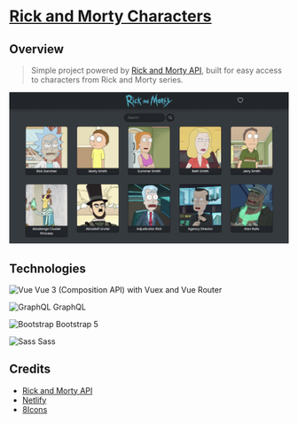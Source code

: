 # [Rick and Morty Characters](https://samkmn-rickandmorty.netlify.app/)

## Overview
>Simple project powered by [Rick and Morty API](https://rickandmortyapi.com/), built for easy access to characters from Rick and Morty series. 

![Screenshot](/Screenshots/Screenshot.png "Screenshot")

## Technologies

![Vue](https://img.icons8.com/color/30/000000/vue-js.png) Vue 3 (Composition API) with Vuex and Vue Router
 
![GraphQL](https://img.icons8.com/color/24/000000/graphql.png) GraphQL

![Bootstrap](https://img.icons8.com/color/30/000000/bootstrap.png) Bootstrap 5

![Sass](https://img.icons8.com/color/24/000000/sass-avatar.png) Sass  

## Credits
* [Rick and Morty API](https://rickandmortyapi.com/)
* [Netlify](https://www.netlify.com/)
* [8Icons](https://icons8.com/)
